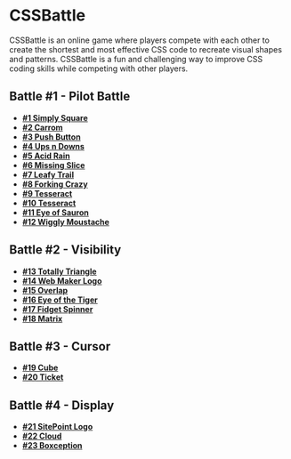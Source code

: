 # CSSBattle

CSSBattle is an online game where players compete with each other to create the shortest and most effective CSS code to recreate visual shapes and patterns. CSSBattle is a fun and challenging way to improve CSS coding skills while competing with other players.

## Battle #1 - Pilot Battle

- **[#1 Simply Square](./battle-001-pilot-battle/001-simply-square.md)**
- **[#2 Carrom](./battle-001-pilot-battle/002-carrom.md)**
- **[#3 Push Button](./battle-001-pilot-battle/003-push-button.md)**
- **[#4 Ups n Downs](./battle-001-pilot-battle/004-ups-n-downs.md)**
- **[#5 Acid Rain](./battle-001-pilot-battle/005-acid-rain.md)**
- **[#6 Missing Slice](./battle-001-pilot-battle/006-missing-slice.md)**
- **[#7 Leafy Trail](./battle-001-pilot-battle/007-leafy-trail.md)**
- **[#8 Forking Crazy](./battle-001-pilot-battle/008-forking-crazy.md)**
- **[#9 Tesseract](./battle-001-pilot-battle/009-tesseract.md)**
- **[#10 Tesseract](./battle-001-pilot-battle/010-cloaked-spirits.md)**
- **[#11 Eye of Sauron](./battle-001-pilot-battle/011-eye-of-sauron.md)**
- **[#12 Wiggly Moustache](./battle-001-pilot-battle/012-wiggly-moustache.md)**

## Battle #2 - Visibility

- **[#13 Totally Triangle](./battle-002-visibility/013-totally-triangle.md)**
- **[#14 Web Maker Logo](./battle-002-visibility/014-web-maker-logo.md)**
- **[#15 Overlap](./battle-002-visibility/015-overlap.md)**
- **[#16 Eye of the Tiger](./battle-002-visibility/016-eye-of-the-tiger.md)**
- **[#17 Fidget Spinner](./battle-002-visibility/017-fidget-spinner.md)**
- **[#18 Matrix](./battle-002-visibility/018-matrix.md)**

## Battle #3 - Cursor

- **[#19 Cube](./battle-003-cursor/019-cube.md)**
- **[#20 Ticket](./battle-003-cursor/020-ticket.md)**

## Battle #4 - Display

- **[#21 SitePoint Logo](./battle-004-display/021-site-point-logo.md)**
- **[#22 Cloud](./battle-004-display/022-cloud.md)**
- **[#23 Boxception](./battle-004-display/023-boxception.md)**
